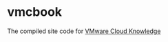 # vmcbook
The compiled site code for [VMware Cloud Knowledge](https://dspinhirne.github.io/vmcbook/)
